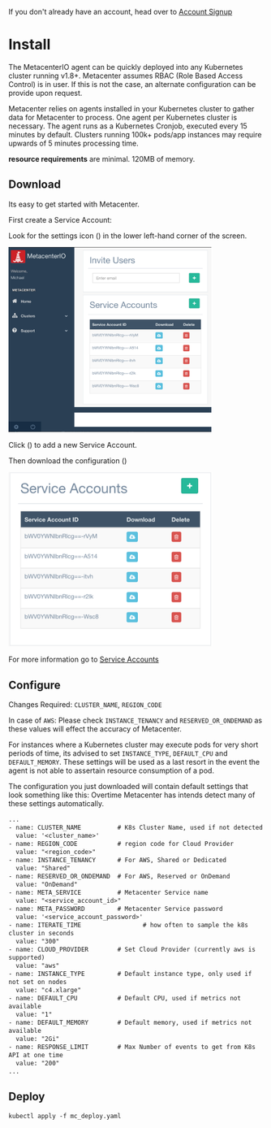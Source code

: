 If you don't already have an account, head over to [Account Signup](https://console.metacenter.io/login#signup)


# Install

The MetacenterIO agent can be quickly deployed into any Kubernetes cluster running v1.8+.
Metacenter assumes RBAC (Role Based Access Control) is in user. If this is not the case, an alternate configuration can be provide upon request.


Metacenter relies on agents installed in your Kubernetes cluster to gather data for Metacenter to process.
One agent per Kubernetes cluster is necessary.
The agent runs as a Kubernetes Cronjob, executed every 15 minutes by default. 
Clusters running 100k+ pods/app instances may require upwards of 5 minutes processing time.

**resource requirements** are minimal. 120MB of memory.

## Download
Its easy to get started with Metacenter. 

First create a Service Account:

Look for the settings icon (<span class="fa fa-cog"></span>) in the lower left-hand corner of the screen. 

<img src="_media/mainpage.png" width="400">

Click (<span class="fa fa-plus"></span>) to add a new Service Account.

Then download the configuration (<span class="fa fa-cloud-download"></span>)

<img src="_media/service_account_widget.png" width="400">

For more information go to [Service Accounts](serviceaccount.md)

## Configure

Changes Required: `CLUSTER_NAME`, `REGION_CODE`

In case of `AWS`: Please check `INSTANCE_TENANCY` and `RESERVED_OR_ONDEMAND` as these values will effect the accuracy of Metacenter.

For instances where a Kubernetes cluster may execute pods for very short periods of time, its advised
to set `INSTANCE_TYPE`, `DEFAULT_CPU` and `DEFAULT_MEMORY`.
These settings will be used as a last resort in the event the agent is not able to assertain resource consumption of a pod.

The configuration you just downloaded will contain default settings that look something like this:
Overtime Metacenter has intends detect many of these settings automatically.

```
...
- name: CLUSTER_NAME          # K8s Cluster Name, used if not detected
  value: '<cluster_name>'
- name: REGION_CODE           # region code for Cloud Provider
  value: "<region_code>"
- name: INSTANCE_TENANCY      # For AWS, Shared or Dedicated
  value: "Shared"
- name: RESERVED_OR_ONDEMAND  # For AWS, Reserved or OnDemand
  value: "OnDemand"
- name: META_SERVICE          # Metacenter Service name
  value: "<service_account_id>"
- name: META_PASSWORD         # Metacenter Service password
  value: '<service_account_password>'
- name: ITERATE_TIME                 # how often to sample the k8s cluster in seconds
  value: "300"
- name: CLOUD_PROVIDER        # Set Cloud Provider (currently aws is supported)
  value: "aws"
- name: INSTANCE_TYPE         # Default instance type, only used if not set on nodes
  value: "c4.xlarge"
- name: DEFAULT_CPU           # Default CPU, used if metrics not available
  value: "1"
- name: DEFAULT_MEMORY        # Default memory, used if metrics not available
  value: "2Gi"
- name: RESPONSE_LIMIT        # Max Number of events to get from K8s API at one time
  value: "200"
...

```

## Deploy


```
kubectl apply -f mc_deploy.yaml

```